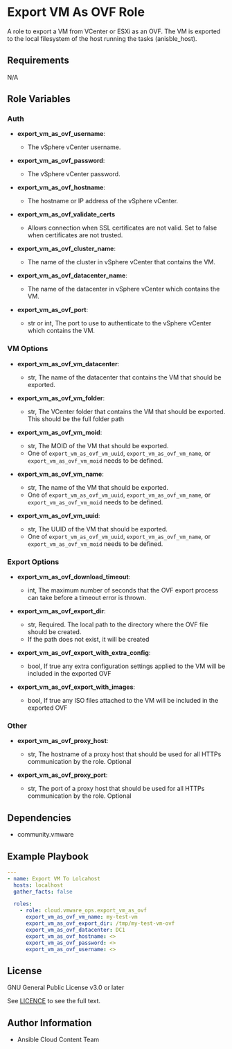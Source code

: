 # Export VM As OVF Role

A role to export a VM from VCenter or ESXi as an OVF. The VM is exported to the local filesystem of the host running the tasks (anisble_host).

## Requirements

N/A

## Role Variables
### Auth
- **export_vm_as_ovf_username**:
  - The vSphere vCenter username.

- **export_vm_as_ovf_password**:
  - The vSphere vCenter password.

- **export_vm_as_ovf_hostname**:
  - The hostname or IP address of the vSphere vCenter.

- **export_vm_as_ovf_validate_certs**
  - Allows connection when SSL certificates are not valid. Set to false when certificates are not trusted.

- **export_vm_as_ovf_cluster_name**:
  - The name of the cluster in vSphere vCenter that contains the VM.

- **export_vm_as_ovf_datacenter_name**:
  - The name of the datacenter in vSphere vCenter which contains the VM.

- **export_vm_as_ovf_port**:
  - str or int, The port to use to authenticate to the vSphere vCenter which contains the VM.

### VM Options
- **export_vm_as_ovf_vm_datacenter**:
  - str, The name of the datacenter that contains the VM that should be exported.

- **export_vm_as_ovf_vm_folder**:
  - str, The VCenter folder that contains the VM that should be exported. This should be the full folder path

- **export_vm_as_ovf_vm_moid**:
  - str, The MOID of the VM that should be exported.
  - One of `export_vm_as_ovf_vm_uuid`, `export_vm_as_ovf_vm_name`, or `export_vm_as_ovf_vm_moid` needs to be defined.

- **export_vm_as_ovf_vm_name**:
  - str, The name of the VM that should be exported.
  - One of `export_vm_as_ovf_vm_uuid`, `export_vm_as_ovf_vm_name`, or `export_vm_as_ovf_vm_moid` needs to be defined.

- **export_vm_as_ovf_vm_uuid**:
  - str, The UUID of the VM that should be exported.
  - One of `export_vm_as_ovf_vm_uuid`, `export_vm_as_ovf_vm_name`, or `export_vm_as_ovf_vm_moid` needs to be defined.

### Export Options
- **export_vm_as_ovf_download_timeout**:
  - int, The maximum number of seconds that the OVF export process can take before a timeout error is thrown.

- **export_vm_as_ovf_export_dir**:
  - str, Required. The local path to the directory where the OVF file should be created.
  - If the path does not exist, it will be created

- **export_vm_as_ovf_export_with_extra_config**:
  - bool, If true any extra configuration settings applied to the VM will be included in the exported OVF

- **export_vm_as_ovf_export_with_images**:
  - bool, If true any ISO files attached to the VM will be included in the exported OVF

### Other
- **export_vm_as_ovf_proxy_host**:
  - str, The hostname of a proxy host that should be used for all HTTPs communication by the role. Optional

- **export_vm_as_ovf_proxy_port**:
  - str, The port of a proxy host that should be used for all HTTPs communication by the role. Optional


## Dependencies

- community.vmware

## Example Playbook
```yaml
---
- name: Export VM To Lolcahost
  hosts: localhost
  gather_facts: false

  roles:
    - role: cloud.vmware_ops.export_vm_as_ovf
      export_vm_as_ovf_vm_name: my-test-vm
      export_vm_as_ovf_export_dir: /tmp/my-test-vm-ovf
      export_vm_as_ovf_datacenter: DC1
      export_vm_as_ovf_hostname: <>
      export_vm_as_ovf_password: <>
      export_vm_as_ovf_username: <>

```
## License

GNU General Public License v3.0 or later

See [LICENCE](https://github.com/ansible-collections/cloud.aws_troubleshooting/blob/main/LICENSE) to see the full text.

## Author Information

- Ansible Cloud Content Team
